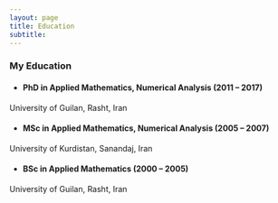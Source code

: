 ```yaml
---
layout: page
title: Education
subtitle: 
---
```



### My Education

- #### PhD in Applied Mathematics, Numerical Analysis   (2011 – 2017)
University of Guilan, Rasht, Iran

- #### MSc in Applied Mathematics, Numerical Analysis   (2005 – 2007)
University of Kurdistan, Sanandaj, Iran

- #### BSc in Applied Mathematics                       (2000 – 2005)
University of Guilan, Rasht, Iran

